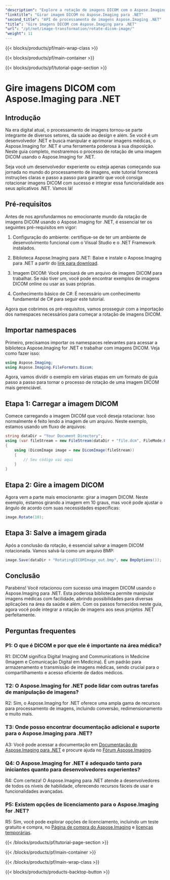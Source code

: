 ```yaml
---
"description": "Explore a rotação de imagens DICOM com o Aspose.Imaging para .NET. Guia passo a passo para manipular imagens médicas."
"linktitle": "Girar imagem DICOM no Aspose.Imaging para .NET"
"second_title": "API de processamento de imagens Aspose.Imaging .NET"
"title": "Gire imagens DICOM com Aspose.Imaging para .NET"
"url": "/pt/net/image-transformation/rotate-dicom-image/"
"weight": 11
---
```


{{< blocks/products/pf/main-wrap-class >}}

{{< blocks/products/pf/main-container >}}

{{< blocks/products/pf/tutorial-page-section >}}

# Gire imagens DICOM com Aspose.Imaging para .NET

## Introdução

Na era digital atual, o processamento de imagens tornou-se parte integrante de diversos setores, da saúde ao design e além. Se você é um desenvolvedor .NET e busca manipular e aprimorar imagens médicas, o Aspose.Imaging for .NET é uma ferramenta poderosa à sua disposição. Neste guia completo, mostraremos o processo de rotação de uma imagem DICOM usando o Aspose.Imaging for .NET.

Seja você um desenvolvedor experiente ou esteja apenas começando sua jornada no mundo do processamento de imagens, este tutorial fornecerá instruções claras e passo a passo para garantir que você consiga rotacionar imagens DICOM com sucesso e integrar essa funcionalidade aos seus aplicativos .NET. Vamos lá!

## Pré-requisitos

Antes de nos aprofundarmos no emocionante mundo da rotação de imagens DICOM usando o Aspose.Imaging for .NET, é essencial ter os seguintes pré-requisitos em vigor:

1. Configuração do ambiente: certifique-se de ter um ambiente de desenvolvimento funcional com o Visual Studio e o .NET Framework instalados.

2. Biblioteca Aspose.Imaging para .NET: Baixe e instale o Aspose.Imaging para .NET a partir do [link para download](https://releases.aspose.com/imaging/net/).

3. Imagem DICOM: Você precisará de um arquivo de imagem DICOM para trabalhar. Se não tiver um, você pode encontrar exemplos de imagens DICOM online ou usar as suas próprias.

4. Conhecimento básico de C#: É necessário um conhecimento fundamental de C# para seguir este tutorial.

Agora que cobrimos os pré-requisitos, vamos prosseguir com a importação dos namespaces necessários para começar a rotação de imagens DICOM.

## Importar namespaces

Primeiro, precisamos importar os namespaces relevantes para acessar a biblioteca Aspose.Imaging for .NET e trabalhar com imagens DICOM. Veja como fazer isso:

```csharp
using Aspose.Imaging;
using Aspose.Imaging.FileFormats.Dicom;
```

Agora, vamos dividir o exemplo em várias etapas em um formato de guia passo a passo para tornar o processo de rotação de uma imagem DICOM mais gerenciável.

## Etapa 1: Carregar a imagem DICOM

Comece carregando a imagem DICOM que você deseja rotacionar. Isso normalmente é feito lendo a imagem de um arquivo. Neste exemplo, estamos usando um fluxo de arquivos:

```csharp
string dataDir = "Your Document Directory";
using (var fileStream = new FileStream(dataDir + "file.dcm", FileMode.Open, FileAccess.Read))
{
    using (DicomImage image = new DicomImage(fileStream))
    {
        // Seu código vai aqui
    }
}
```

## Etapa 2: Gire a imagem DICOM

Agora vem a parte mais emocionante: girar a imagem DICOM. Neste exemplo, estamos girando a imagem em 10 graus, mas você pode ajustar o ângulo de acordo com suas necessidades específicas:

```csharp
image.Rotate(10);
```

## Etapa 3: Salve a imagem girada

Após a conclusão da rotação, é essencial salvar a imagem DICOM rotacionada. Vamos salvá-la como um arquivo BMP:

```csharp
image.Save(dataDir + "RotatingDICOMImage_out.bmp", new BmpOptions());
```

## Conclusão

Parabéns! Você rotacionou com sucesso uma imagem DICOM usando o Aspose.Imaging para .NET. Esta poderosa biblioteca permite manipular imagens médicas com facilidade, abrindo possibilidades para diversas aplicações na área da saúde e além. Com os passos fornecidos neste guia, agora você pode integrar a rotação de imagens aos seus projetos .NET perfeitamente.

## Perguntas frequentes

### P1: O que é DICOM e por que ele é importante na área médica?

R1: DICOM significa Digital Imaging and Communications in Medicine (Imagem e Comunicação Digital em Medicina). É um padrão para armazenamento e transmissão de imagens médicas, sendo crucial para o compartilhamento e acesso eficiente de dados médicos.

### T2: O Aspose.Imaging for .NET pode lidar com outras tarefas de manipulação de imagens?

R2: Sim, o Aspose.Imaging for .NET oferece uma ampla gama de recursos para processamento de imagens, incluindo conversão, redimensionamento e muito mais.

### T3: Onde posso encontrar documentação adicional e suporte para o Aspose.Imaging para .NET?

A3: Você pode acessar a documentação em [Documentação do Aspose.Imaging para .NET](https://reference.aspose.com/imaging/net/) e procure ajuda no [Fórum Aspose.Imaging](https://forum.aspose.com/).

### Q4: O Aspose.Imaging for .NET é adequado tanto para iniciantes quanto para desenvolvedores experientes?

R4: Com certeza! O Aspose.Imaging para .NET atende a desenvolvedores de todos os níveis de habilidade, oferecendo recursos fáceis de usar e funcionalidades avançadas.

### P5: Existem opções de licenciamento para o Aspose.Imaging for .NET?

R5: Sim, você pode explorar opções de licenciamento, incluindo um teste gratuito e compra, no [Página de compra do Aspose.Imaging](https://purchase.aspose.com/buy) e [licenças temporárias](https://purchase.aspose.com/temporary-license/).

{{< /blocks/products/pf/tutorial-page-section >}}

{{< /blocks/products/pf/main-container >}}

{{< /blocks/products/pf/main-wrap-class >}}

{{< blocks/products/products-backtop-button >}}